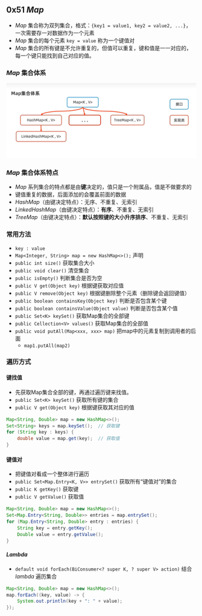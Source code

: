 ## 0x51 $Map$

- $Map$ 集合称为双列集合，格式：`{key1 = value1, key2 = value2, ...}`，一次需要存一对数据作为一个元素
- $Map$ 集合的每个元素 `key = value` 称为一个键值对
- $Map$ 集合的所有键是不允许重复的，但值可以重复，键和值是一一对应的，每一个键只能找到自己对应的值。

### $Map$ 集合体系

![0x51 Map集合体系](../assets/0x51%20Map集合体系.png)

### $Map$ 集合体系特点

- $Map$ 系列集合的特点都是由**键**决定的，值只是一个附属品，值是不做要求的
- 键值重复的数据，后面添加的会覆盖前面的数据
- $HashMap$（由键决定特点）：无序、不重复、无索引
- $LinkedHashMap$（由键决定特点）：**有序**、不重复、无索引
- $TreeMap$（由键决定特点）：**默认按照键的大小升序排序**、不重复、无索引

### 常用方法

- `key : value`
- `Map<Integer, String> map = new HashMap<>();` 声明
- `public int size()` 获取集合大小
- `public void clear()` 清空集合
- `public isEmpty()` 判断集合是否为空
- `public V get(Object key)` 根据键获取对应值
- `public V remove(Object key)` 根据键删除整个元素（删除键会返回键值）
- `public boolean containsKey(Object key)` 判断是否包含某个键
- `public boolean containsValue(Object value)` 判断是否包含某个值
- `public Set<K> keySet()` 获取Map集合的全部键
- `public Cellection<V> values()` 获取Map集合的全部值
- `public void putAll(Map<xxx, xxx> map)` 把map中的元素复制到调用者的后面
  - `map1.putAll(map2)`

### 遍历方式

#### 键找值

- 先获取Map集合全部的键，再通过遍历键来找值。
- `public Set<K> keySet()` 获取所有键的集合
- `public V get(Object key)` 根据键获取其对应的值

```java
Map<String, Double> map = new HashMap<>();
Set<String> keys = map.keySet();  // 获取键
for (String key : keys) {
    double value = map.get(key);  // 获取值
}
```

#### 键值对

- 把键值对看成一个整体进行遍历
- `public Set<Map.Entry<K, V>> entrySet()` 获取所有“键值对”的集合
- `public K getKey()` 获取键
- `public V getValue()` 获取值

```java
Map<String, Double> map = new HashMap<>();
Set<Map.Entry<String, Double>> entries = map.entrySet();
for (Map.Entry<String, Double> entry : entries) {
    String key = entry.getKey();
    Double value = entry.getValue();
}
```

#### $Lambda$

- `default void forEach(BiConsumer<? super K, ? super V> action)` 结合 $lambda$ 遍历集合

```java
Map<String, Double> map = new HashMap<>();
map.forEach((key, value) -> {
    System.out.println(key + ": " + value);
});
```